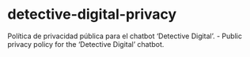 # detective-digital-privacy
Política de privacidad pública para el chatbot ‘Detective Digital’. - Public privacy policy for the ‘Detective Digital’ chatbot.

